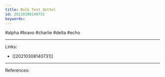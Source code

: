 ```yaml
---
title: Bulk Test Zettel
id: 20210308140731
keywords:
---
```

#alpha #bravo #charlie #delta #echo

---
Links:

- [[20210308140731]]

---
References:
